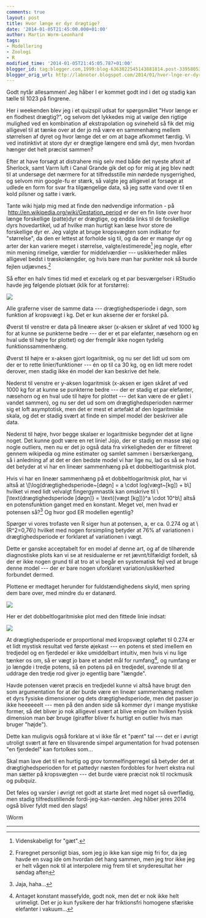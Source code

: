 ```yaml
---
comments: true
layout: post
title: Hvor længe er dyr drægtige?
date: '2014-01-05T21:45:00.000+01:00'
author: Martin Worm-Leonhard
tags:
- Modellering
- Zoologi
- R
modified_time: '2014-01-05T21:45:05.787+01:00'
blogger_id: tag:blogger.com,1999:blog-6363822545143881814.post-3395805351713296185
blogger_orig_url: http://labnoter.blogspot.com/2014/01/hvor-lnge-er-dyr-drgtige.html
---
```


Godt nytår allesammen! Jeg håber I er kommet godt ind i det og stadig
kan tælle til 1023 på fingrene.

Her i weekenden blev jeg i et quizspil udsat for spørgsmålet "Hvor længe
er en flodhest drægtig?", og selvom det lykkedes mig at vælge den
rigtige mulighed ved en kombination af ekstrapolation og svineheld så
fik det mig alligevel til at tænke over at der jo må være en sammenhæng
mellem størrelsen af dyret og hvor længe det er om at bage afkommet
færdig. Vi ved instinktivt at store dyr er drægtige længere end små dyr,
men hvordan hænger det helt præcist sammen?

Efter at have forsøgt at distrahere mig selv med både det nyeste afsnit
af Sherlock, samt Varm luft i Canal Grande gik det op for mig at jeg
blev nødt til at undersøge det nærmere for at tilfredsstille min nørdede
nysgerrighed, og selvom min google-fu er stærk, så valgte jeg alligevel
at forsøge at udlede en form for svar fra tilgængelige data, så jeg
satte vand over til en kold pilsner og satte i værk.

Tante wiki hjalp mig med at finde den nødvendige information - på
 <http://en.wikipedia.org/wiki/Gestation_period> er der en fin liste
over hvor længe forskellige (patte)dyr er drægtige, og endda links til
de forskellige dyrs hovedartikel, ud af hvilke man hurtigt kan læse hvor
store de forskellige dyr er.
Jeg valgte at bruge kropsvægten som
indikator for "størrelse", da den er lettest at forholde sig til, og da
der er mange dyr og arter der kan variere meget i størrelse,
valgte/estimerede[^1] jeg nogle, efter min mening rimelige, værdier for
middelværdier --- usikkerheder måles alligevel bedst i træskolængder, og
hvis bare man har punkter nok så burde fejlen udjævnes.[^2]

Så efter en halv times tid med et excelark og et par besværgelser i
RStudio havde jeg følgende plotsæt (klik for at forstørre):

[![]({{site.url}}/images/-ej4unP21bAY/Usm2bKhrNgI/AAAAAAAAB_o/uCgP_uFwCqg/s400/Rplot1.png)]({{site.url}}/images/-ej4unP21bAY/Usm2bKhrNgI/AAAAAAAAB_o/uCgP_uFwCqg/s1600/Rplot1.png)

Alle graferne viser de samme data --- drægtighedsperiode i døgn, som
funktion af kropsvægt i kg. Det er kun akserne der er forskel på.

Øverst til venstre er data på lineære akser (x-aksen er skåret af ved
1000 kg for at kunne se punkterne bedre --- der er et par elefanter,
næsehorn og en hval ude til højre for plottet) og der fremgår ikke nogen
tydelig funktionssammenhæng.

Øverst til højre er x-aksen gjort logaritmisk, og nu ser det lidt ud som
om der er to rette linier/funktioner --- én op til ca 30 kg, og en lidt
mere rodet derover, men stadig ikke én model der kan beskrive det hele.

Nederst til venstre er y-aksen logaritmisk (x-aksen er igen skåret af
ved 1000 kg for at kunne se punkterne bedre --- der er stadig et par
elefanter, næsehorn og en hval ude til højre for plottet --- det kan være
de er gået i vandet sammen), og nu ser det ud som om drægtighedsperioden
nærmer sig et loft asymptotisk, men det er mest et artefakt af den
logaritmiske skala, og det er stadig svært at finde en simpel model der
beskriver alle data.

Nederst til højre, hvor begge skalaer er logaritmiske begynder det at
ligne noget. Det kunne godt være en ret linie! Jojo, der er stadig en
masse støj og nogle outliers, men nu er det jo også data fra
virkeligheden der er filtreret gennem wikipedia og mine estimater og
samlet sammen i bersærkergang, så i anledning af at det er den bedste
model vi har lige nu, lad os så se hvad det betyder at vi har en lineær
sammenhæng på et dobbeltlogaritmisk plot.

Hvis vi har en lineær sammenhæng på et dobbeltlogaritmisk plot, har vi
altså at \\[\log(drægtighedsperiode~[døgn] = a \cdot log(vægt~[kg]) + b\\]
hvilket vi med lidt velvalgt fingergymnastik kan omskrive til
\\[\text{drægtighedsperiode [døgn]} = \text{(vægt [kg])}^a \cdot 10^b\\]
altså en potensfunktion ganget med en konstant. Meget vel, men
hvad er potensen så?[^3] Og hvor god ER modellen egentlig?

Spørger vi vores trofaste ven R siger hun at potensen, a, er ca. 0.274 og
at \\(R^2=0,76\\) hvilket med nogen forsimpling betyder at 76% af
variationen i drægtighedsperiode er forklaret af variationen i vægt.

Dette er ganske acceptabelt for en model af denne art, og af de
tilhørende diagnostiske plots kan vi se at residualerne er ret
jævnt/tilfældigt fordelt, så der er ikke nogen grund til at tro at vi
begår en systematisk fejl ved at bruge denne model --- der er bare nogen
uforklaret variation/usikkerhed forbundet dermed. 

Plottene er medtaget
herunder for fuldstændighedens skyld, men spring dem bare over, med
mindre du er datanørd.

[![]({{site.url}}/images/-XrzvmLaAfYE/Usm8ZWJKA6I/AAAAAAAAB_4/oOgzlofi0s0/s400/Rplot2.png)]({{site.url}}/images/-XrzvmLaAfYE/Usm8ZWJKA6I/AAAAAAAAB_4/oOgzlofi0s0/s1600/Rplot2.png)

Her er det dobbeltlogaritmiske plot med den fittede linie indsat:

[![]({{site.url}}/images/-ZhpBiYB7kAI/Usm8Zc_XWGI/AAAAAAAAB_8/-5Lrj4_USrw/s400/Rplot3.png)]({{site.url}}/images/-ZhpBiYB7kAI/Usm8Zc_XWGI/AAAAAAAAB_8/-5Lrj4_USrw/s1600/Rplot3.png)

At drægtighedsperiode er proportional med kropsvægt opløftet til 0.274
er et lidt mystisk resultat ved første øjekast --- en potens et sted
imellem en tredjedel og en fjerdedel er ikke umiddelbart intuitiv, men
hvis vi nu lige tænker os om, så er vægt jo bare et andet mål for
rumfang[^4], og rumfang er jo længde i tredje potens, så en potens på
en tredjedel, svarende til at uddrage den tredje rod giver jo egentlig
bare "længde".

Havde potensen været præcis en tredjedel kunne vi altså have brugt den
som argumentation for at der burde være en lineær sammenhæng mellem et
dyrs fysiske dimensioner og dets drægtighedsperiode, men det passer jo
ikke heeeeeelt --- men på den anden side så kommer dyr i mange mystiske
former, så det bliver jo nok alligevel svært at blive enige om hvilken
fysisk dimension man bør bruge (giraffer bliver fx hurtigt en outlier
hvis man bruger "højde").

Dette kan muligvis også forklare at vi ikke får et "pænt" tal --- det er i
øvrigt utroligt svært at føre en tilsvarende simpel argumentation for
hvad potensen "en fjerdedel" kan fortolkes som...

Skal man lave det til en hurtig og grov tommelfingerregel så betyder det
at drægtighedsperioden for et pattedyr næsten fordobles for hvert ekstra
nul man sætter på kropsvægten --- det burde være præcist nok til rockmusik
og pubquiz.

Det føles og varsler i øvrigt ret godt at starte året med noget så
overflødig, men stadig tilfredsstillende fordi-jeg-kan-nørden. Jeg håber
jeres 2014 også bliver fyldt med den slags!

\\Worm

------------------------------------------------------------------------

[^1]: Videnskabeligt for "gæt".

[^2]: Fraregnet personligt bias, som jeg jo ikke kan sige mig fri for,
    da jeg havde en svag ide om hvordan det hang sammen, men jeg tror ikke
    jeg er helt vågen nok til at interpolere mig frem til et snyderesultat
    her søndag aften

[^3]: Jaja, haha...

[^4]: Antaget konstant massefylde, godt nok, men det er nok ikke helt
    urimeligt. Det er jo kun fysikere der har friktionsfri homogene sfæriske
    elefanter i vakuum...

